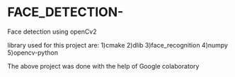 # FACE_DETECTION-
Face detection using openCv2

library  used for this project are:
1)cmake 
2)dlib
3)face_recognition 
4)numpy 
5)opencv-python

The above project was done with the help of Google colaboratory
